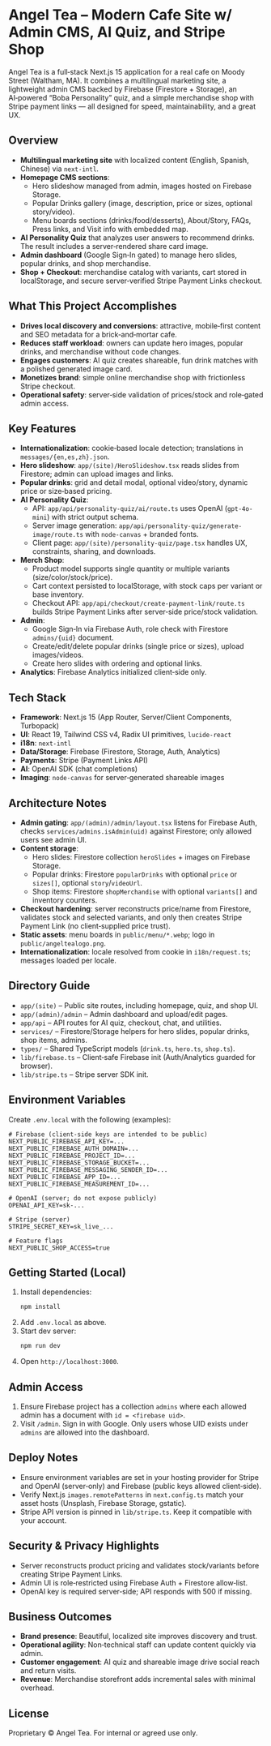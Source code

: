
Angel Tea – Modern Cafe Site w/ Admin CMS, AI Quiz, and Stripe Shop
===============================================================

Angel Tea is a full‑stack Next.js 15 application for a real cafe on Moody Street (Waltham, MA). It combines a multilingual marketing site, a lightweight admin CMS backed by Firebase (Firestore + Storage), an AI‑powered “Boba Personality” quiz, and a simple merchandise shop with Stripe payment links — all designed for speed, maintainability, and a great UX.

Overview
--------

- **Multilingual marketing site** with localized content (English, Spanish, Chinese) via `next-intl`.
- **Homepage CMS sections**:
  - Hero slideshow managed from admin, images hosted on Firebase Storage.
  - Popular Drinks gallery (image, description, price or sizes, optional story/video).
  - Menu boards sections (drinks/food/desserts), About/Story, FAQs, Press links, and Visit info with embedded map.
- **AI Personality Quiz** that analyzes user answers to recommend drinks. The result includes a server‑rendered share card image.
- **Admin dashboard** (Google Sign‑In gated) to manage hero slides, popular drinks, and shop merchandise.
- **Shop + Checkout**: merchandise catalog with variants, cart stored in localStorage, and secure server‑verified Stripe Payment Links checkout.

What This Project Accomplishes
------------------------------

- **Drives local discovery and conversions**: attractive, mobile‑first content and SEO metadata for a brick‑and‑mortar cafe.
- **Reduces staff workload**: owners can update hero images, popular drinks, and merchandise without code changes.
- **Engages customers**: AI quiz creates shareable, fun drink matches with a polished generated image card.
- **Monetizes brand**: simple online merchandise shop with frictionless Stripe checkout.
- **Operational safety**: server‑side validation of prices/stock and role‑gated admin access.

Key Features
------------

- **Internationalization**: cookie‑based locale detection; translations in `messages/{en,es,zh}.json`.
- **Hero slideshow**: `app/(site)/HeroSlideshow.tsx` reads slides from Firestore; admin can upload images and links.
- **Popular drinks**: grid and detail modal, optional video/story, dynamic price or size‑based pricing.
- **AI Personality Quiz**:
  - API: `app/api/personality-quiz/ai/route.ts` uses OpenAI (`gpt-4o-mini`) with strict output schema.
  - Server image generation: `app/api/personality-quiz/generate-image/route.ts` with `node-canvas` + branded fonts.
  - Client page: `app/(site)/personality-quiz/page.tsx` handles UX, constraints, sharing, and downloads.
- **Merch Shop**:
  - Product model supports single quantity or multiple variants (size/color/stock/price).
  - Cart context persisted to localStorage, with stock caps per variant or base inventory.
  - Checkout API: `app/api/checkout/create-payment-link/route.ts` builds Stripe Payment Links after server‑side price/stock validation.
- **Admin**:
  - Google Sign‑In via Firebase Auth, role check with Firestore `admins/{uid}` document.
  - Create/edit/delete popular drinks (single price or sizes), upload images/videos.
  - Create hero slides with ordering and optional links.
- **Analytics**: Firebase Analytics initialized client‑side only.

Tech Stack
----------

- **Framework**: Next.js 15 (App Router, Server/Client Components, Turbopack)
- **UI**: React 19, Tailwind CSS v4, Radix UI primitives, `lucide-react`
- **i18n**: `next-intl`
- **Data/Storage**: Firebase (Firestore, Storage, Auth, Analytics)
- **Payments**: Stripe (Payment Links API)
- **AI**: OpenAI SDK (chat completions)
- **Imaging**: `node-canvas` for server‑generated shareable images

Architecture Notes
------------------

- **Admin gating**: `app/(admin)/admin/layout.tsx` listens for Firebase Auth, checks `services/admins.isAdmin(uid)` against Firestore; only allowed users see admin UI.
- **Content storage**:
  - Hero slides: Firestore collection `heroSlides` + images on Firebase Storage.
  - Popular drinks: Firestore `popularDrinks` with optional `price` or `sizes[]`, optional `story`/`videoUrl`.
  - Shop items: Firestore `shopMerchandise` with optional `variants[]` and inventory counters.
- **Checkout hardening**: server reconstructs price/name from Firestore, validates stock and selected variants, and only then creates Stripe Payment Link (no client‑supplied price trust).
- **Static assets**: menu boards in `public/menu/*.webp`; logo in `public/angeltealogo.png`.
- **Internationalization**: locale resolved from cookie in `i18n/request.ts`; messages loaded per locale.

Directory Guide
---------------

- `app/(site)` – Public site routes, including homepage, quiz, and shop UI.
- `app/(admin)/admin` – Admin dashboard and upload/edit pages.
- `app/api` – API routes for AI quiz, checkout, chat, and utilities.
- `services/` – Firestore/Storage helpers for hero slides, popular drinks, shop items, admins.
- `types/` – Shared TypeScript models (`drink.ts`, `hero.ts`, `shop.ts`).
- `lib/firebase.ts` – Client‑safe Firebase init (Auth/Analytics guarded for browser).
- `lib/stripe.ts` – Stripe server SDK init.

Environment Variables
---------------------

Create `.env.local` with the following (examples):

```
# Firebase (client‑side keys are intended to be public)
NEXT_PUBLIC_FIREBASE_API_KEY=...
NEXT_PUBLIC_FIREBASE_AUTH_DOMAIN=...
NEXT_PUBLIC_FIREBASE_PROJECT_ID=...
NEXT_PUBLIC_FIREBASE_STORAGE_BUCKET=...
NEXT_PUBLIC_FIREBASE_MESSAGING_SENDER_ID=...
NEXT_PUBLIC_FIREBASE_APP_ID=...
NEXT_PUBLIC_FIREBASE_MEASUREMENT_ID=...

# OpenAI (server; do not expose publicly)
OPENAI_API_KEY=sk-...

# Stripe (server)
STRIPE_SECRET_KEY=sk_live_...

# Feature flags
NEXT_PUBLIC_SHOP_ACCESS=true
```

Getting Started (Local)
-----------------------

1. Install dependencies:
   ```bash
   npm install
   ```
2. Add `.env.local` as above.
3. Start dev server:
   ```bash
   npm run dev
   ```
4. Open `http://localhost:3000`.

Admin Access
------------

1. Ensure Firebase project has a collection `admins` where each allowed admin has a document with `id = <firebase uid>`.
2. Visit `/admin`. Sign in with Google. Only users whose UID exists under `admins` are allowed into the dashboard.

Deploy Notes
------------

- Ensure environment variables are set in your hosting provider for Stripe and OpenAI (server‑only) and Firebase (public keys allowed client‑side).
- Verify Next.js `images.remotePatterns` in `next.config.ts` match your asset hosts (Unsplash, Firebase Storage, gstatic).
- Stripe API version is pinned in `lib/stripe.ts`. Keep it compatible with your account.

Security & Privacy Highlights
-----------------------------

- Server reconstructs product pricing and validates stock/variants before creating Stripe Payment Links.
- Admin UI is role‑restricted using Firebase Auth + Firestore allow‑list.
- OpenAI key is required server‑side; API responds with 500 if missing.

Business Outcomes
-----------------

- **Brand presence**: Beautiful, localized site improves discovery and trust.
- **Operational agility**: Non‑technical staff can update content quickly via admin.
- **Customer engagement**: AI quiz and shareable image drive social reach and return visits.
- **Revenue**: Merchandise storefront adds incremental sales with minimal overhead.

License
-------

Proprietary © Angel Tea. For internal or agreed use only.


